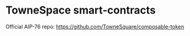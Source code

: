 # TowneSpace smart-contracts

Official AIP-76 repo: <https://github.com/TowneSquare/composable-token>
